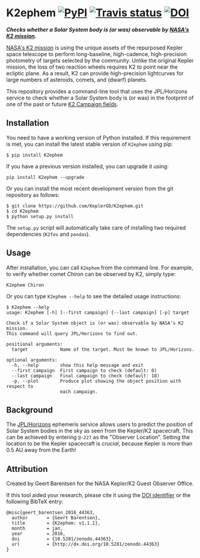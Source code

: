 # K2ephem [![PyPI](http://img.shields.io/pypi/v/K2ephem.svg)](https://pypi.python.org/pypi/K2ephem/) [![Travis status](https://travis-ci.org/KeplerGO/K2ephem.svg)](https://travis-ci.org/KeplerGO/K2ephem) [![DOI](https://zenodo.org/badge/doi/10.5281/zenodo.44363.svg)](http://dx.doi.org/10.5281/zenodo.44363)
***Checks  whether a Solar System body is (or was) observable by [NASA's K2 mission](http://keplerscience.arc.nasa.gov).***

[NASA's K2 mission](http://keplerscience.arc.nasa.gov) is using 
the unique assets of the repurposed Kepler space telescope 
to perform long-baseline, high-cadence, high-precision photometry 
of targets selected by the community. 
Unlike the original Kepler mission, the loss of two reaction wheels 
requires K2 to point near the ecliptic plane. 
As a result, K2 can provide high-precision lightcurves 
for large numbers of asteroids, comets, and (dwarf) planets.  

This repository provides a command-line tool that uses the JPL/Horizons
service to check whether a Solar System body is (or was) in the footprint
of one of the past or future [K2 Campaign fields](http://keplerscience.arc.nasa.gov/k2-fields.html).

## Installation
You need to have a working version of Python installed.
If this requirement is met, you can install the latest stable version
of `K2ephem` using pip:
```
$ pip install K2ephem
```
If you have a previous version installed, you can upgrade it using:
```
pip install K2ephem --upgrade
```
Or you can install the most recent development version
from the git repository as follows:
```
$ git clone https://github.com/KeplerGO/K2ephem.git
$ cd K2ephem
$ python setup.py install
```
The `setup.py` script will automatically take care of installing two required dependencies (`K2fov` and `pandas`).

## Usage
After installation, you can call `K2ephem` from the command line.
For example, to verify whether comet *Chiron* can be observed by K2,
simply type:
```
K2ephem Chiron
```

Or you can type `K2ephem --help` to see the detailed usage instructions:
```
$ K2ephem --help
usage: K2ephem [-h] [--first campaign] [--last campaign] [-p] target

Check if a Solar System object is (or was) observable by NASA's K2 mission.
This command will query JPL/Horizons to find out.

positional arguments:
  target            Name of the target. Must be known to JPL/Horizons.

optional arguments:
  -h, --help        show this help message and exit
  --first campaign  First campaign to check (default: 0)
  --last campaign   Final campaign to check (default: 18)
  -p, --plot        Produce plot showing the object position with respect to
                    each campaign.
```

## Background
The [JPL/Horizons](http://ssd.jpl.nasa.gov/horizons.cgi)
ephemeris service allows users to predict the position
of Solar System bodies in the sky as seen from the Kepler/K2 spacecraft.
This can be achieved by entering `@-227` as the "Observer Location".
Setting the location to be the Kepler spacecraft is *crucial*,
because Kepler is more than 0.5 AU away from the Earth!

## Attribution
Created by Geert Barentsen for the NASA Kepler/K2 Guest Observer Office.

If this tool aided your research, please cite it using the [DOI identifier](http://dx.doi.org/10.5281/zenodo.44363)
or the following BibTeX entry:
```
@misc{geert_barentsen_2016_44363,
  author       = {Geert Barentsen},
  title        = {K2ephem: v1.1.1},
  month        = jan,
  year         = 2016,
  doi          = {10.5281/zenodo.44363},
  url          = {http://dx.doi.org/10.5281/zenodo.44363}
}
```

